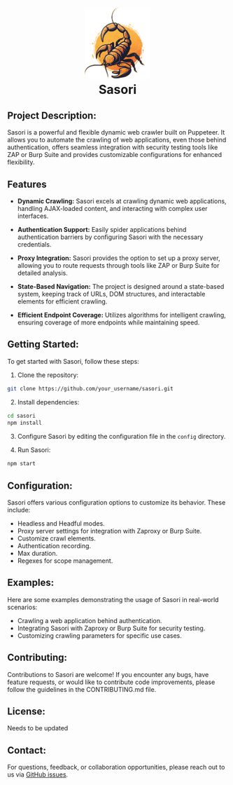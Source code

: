 <h1 align="center">
  <br>
  <a href="https://github.com/karthikuj/sasori"><img src="./resources/sasori-logo3.png" alt="Sasori Logo" width="150" /></a>
  <br>
  Sasori
  <br>
</h1>

## Project Description:
Sasori is a powerful and flexible dynamic web crawler built on Puppeteer. It allows you to automate the crawling of web applications, even those behind authentication, offers seamless integration with security testing tools like ZAP or Burp Suite and provides customizable configurations for enhanced flexibility.


## Features
- **Dynamic Crawling:** Sasori excels at crawling dynamic web applications, handling AJAX-loaded content, and interacting with complex user interfaces.

- **Authentication Support:** Easily spider applications behind authentication barriers by configuring Sasori with the necessary credentials.

- **Proxy Integration:** Sasori provides the option to set up a proxy server, allowing you to route requests through tools like ZAP or Burp Suite for detailed analysis.

- **State-Based Navigation:** The project is designed around a state-based system, keeping track of URLs, DOM structures, and interactable elements for efficient crawling.

- **Efficient Endpoint Coverage:** Utilizes algorithms for intelligent crawling, ensuring coverage of more endpoints while maintaining speed.


## Getting Started:
To get started with Sasori, follow these steps:

1. Clone the repository:
```bash
git clone https://github.com/your_username/sasori.git
```

2. Install dependencies:
```bash
cd sasori
npm install
```

3. Configure Sasori by editing the configuration file in the `config` directory.

4. Run Sasori:
```bash
npm start
```


## Configuration:
Sasori offers various configuration options to customize its behavior. These include:

- Headless and Headful modes.
- Proxy server settings for integration with Zaproxy or Burp Suite.
- Customize crawl elements.
- Authentication recording.
- Max duration.
- Regexes for scope management.


## Examples:
Here are some examples demonstrating the usage of Sasori in real-world scenarios:

- Crawling a web application behind authentication.
- Integrating Sasori with Zaproxy or Burp Suite for security testing.
- Customizing crawling parameters for specific use cases.


## Contributing:
Contributions to Sasori are welcome! If you encounter any bugs, have feature requests, or would like to contribute code improvements, please follow the guidelines in the CONTRIBUTING.md file.


## License:
Needs to be updated


## Contact:
For questions, feedback, or collaboration opportunities, please reach out to us via [GitHub issues](https://github.com/your_username/sasori/issues).
